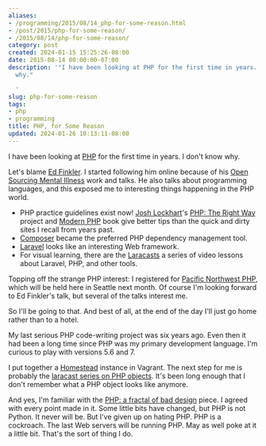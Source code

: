 ```yaml
---
aliases:
- /programming/2015/08/14_php-for-some-reason.html
- /post/2015/php-for-some-reason/
- /2015/08/14/php-for-some-reason/
category: post
created: 2024-01-15 15:25:26-08:00
date: 2015-08-14 00:00:00-07:00
description: '"I have been looking at PHP for the first time in years. I don''t know
  why."

  '
slug: php-for-some-reason
tags:
- php
- programming
title: PHP, for Some Reason
updated: 2024-01-26 10:13:11-08:00
---
```


I have been looking at [PHP](../../../card/PHP.md) for the first time in years. I don't know why.

<!--more-->

Let's blame [Ed Finkler](http://funkatron.com/). I started following him online because of his [Open Sourcing Mental Illness](http://funkatron.com/osmi/) work and talks. He also talks about programming languages, and this exposed me to interesting things happening in the PHP world.

* PHP practice guidelines exist now! [Josh Lockhart](http://joshlockhart.com/)'s [PHP: The Right Way](http://www.phptherightway.com/) project and [Modern PHP](http://shop.oreilly.com/product/0636920033868.do) book give better tips than the quick and dirty sites I recall from years past.
* [Composer](https://getcomposer.org/) became the preferred PHP dependency management tool.
* [Laravel](http://laravel.com/) looks like an interesting Web framework.
* For visual learning, there are the [Laracasts](https://laracasts.com/) a series of video lessons about Laravel, PHP, and other tools.

Topping off the strange PHP interest: I registered for [Pacific Northwest PHP](http://www.pnwphp.com/), which will be held here in Seattle next month. Of course I'm looking forward to Ed Finkler's talk, but several of the talks interest me.

So I'll be going to that. And best of all, at the end of the day I'll just go home rather than to a hotel.

My last serious PHP code-writing project was six years ago. Even then it had been a long time since PHP was my primary development language. I'm curious to play with versions 5.6 and 7.

I put together a [Homestead](http://laravel.com/docs/5.1/homestead) instance in Vagrant. The next step for me is probably the [laracast series on PHP objects](https://laracasts.com/series/object-oriented-bootcamp-in-php). It's been long enough that I don't remember what a PHP object looks like anymore.

And yes, I'm familiar with the [PHP: a fractal of bad design](http://eev.ee/blog/2012/04/09/php-a-fractal-of-bad-design/) piece. I agreed with every point made in it. Some little bits have changed, but PHP is not Python. It never will be. But I've given up on hating PHP. PHP is a cockroach. The last Web servers will be running PHP. May as well poke at it a little bit. That's the sort of thing I do.